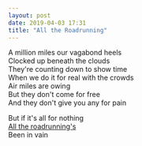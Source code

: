 ```yaml
---
layout: post
date: 2019-04-03 17:31
title: "All the Roadrunning"
---
```


<p>
A million miles our vagabond heels<br/>
Clocked up beneath the clouds<br/>
They're counting down to show time<br/>
When we do it for real with the crowds<br/>
Air miles are owing<br/>
But they don't come for free<br/>
And they don't give you any for pain
</p>

<p>
But if it's all for nothing<br/>
<a href="https://www.youtube.com/watch?v=twiYZTVdBfE">All the roadrunning's</a><br/>
Been in vain
</p>
